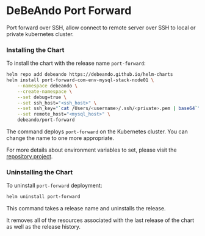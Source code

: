 # DeBeAndo Port Forward

Port forward over SSH, allow connect to remote server over SSH to local or private kubernetes cluster.

### Installing the Chart

To install the chart with the release name `port-forward`:

```bash
helm repo add debeando https://debeando.github.io/helm-charts
helm install port-forward-com-env-mysql-stack-node01 \
	--namespace debeando \
	--create-namespace \
	--set debug=true \
	--set ssh_host="<ssh_host>" \
	--set ssh_key="`cat /Users/<username>/.ssh/<private>.pem | base64`" \
	--set remote_host="<mysql_host>" \
	debeando/port-forward
```

The command deploys `port-forward` on the Kubernetes cluster. You can change the name to one more appropriate.

For more details about environment variables to set, please visit the [repository project](https://github.com/debeando/port-forward/tree/main).

### Uninstalling the Chart

To uninstall `port-forward` deployment:

```bash
helm uninstall port-forward
```

This command takes a release name and uninstalls the release.

It removes all of the resources associated with the last release of the chart as well as the release history.

